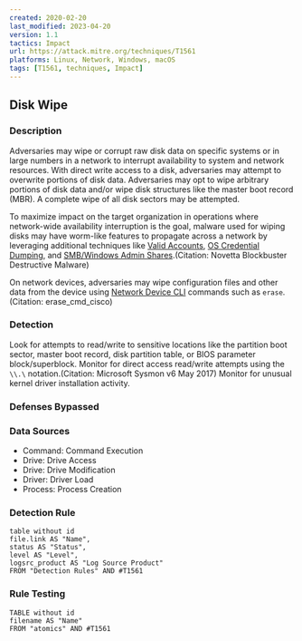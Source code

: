 ```yaml
---
created: 2020-02-20
last_modified: 2023-04-20
version: 1.1
tactics: Impact
url: https://attack.mitre.org/techniques/T1561
platforms: Linux, Network, Windows, macOS
tags: [T1561, techniques, Impact]
---
```


## Disk Wipe

### Description

Adversaries may wipe or corrupt raw disk data on specific systems or in large numbers in a network to interrupt availability to system and network resources. With direct write access to a disk, adversaries may attempt to overwrite portions of disk data. Adversaries may opt to wipe arbitrary portions of disk data and/or wipe disk structures like the master boot record (MBR). A complete wipe of all disk sectors may be attempted.

To maximize impact on the target organization in operations where network-wide availability interruption is the goal, malware used for wiping disks may have worm-like features to propagate across a network by leveraging additional techniques like [Valid Accounts](https://attack.mitre.org/techniques/T1078), [OS Credential Dumping](https://attack.mitre.org/techniques/T1003), and [SMB/Windows Admin Shares](https://attack.mitre.org/techniques/T1021/002).(Citation: Novetta Blockbuster Destructive Malware)

On network devices, adversaries may wipe configuration files and other data from the device using [Network Device CLI](https://attack.mitre.org/techniques/T1059/008) commands such as `erase`.(Citation: erase_cmd_cisco)

### Detection

Look for attempts to read/write to sensitive locations like the partition boot sector, master boot record, disk partition table, or BIOS parameter block/superblock. Monitor for direct access read/write attempts using the <code>\\\\.\\</code> notation.(Citation: Microsoft Sysmon v6 May 2017) Monitor for unusual kernel driver installation activity.

### Defenses Bypassed



### Data Sources

  - Command: Command Execution
  -  Drive: Drive Access
  -  Drive: Drive Modification
  -  Driver: Driver Load
  -  Process: Process Creation
### Detection Rule

```dataview
table without id
file.link AS "Name",
status AS "Status",
level AS "Level",
logsrc_product AS "Log Source Product"
FROM "Detection Rules" AND #T1561
```

### Rule Testing

```dataview
TABLE without id
filename AS "Name"
FROM "atomics" AND #T1561
```
